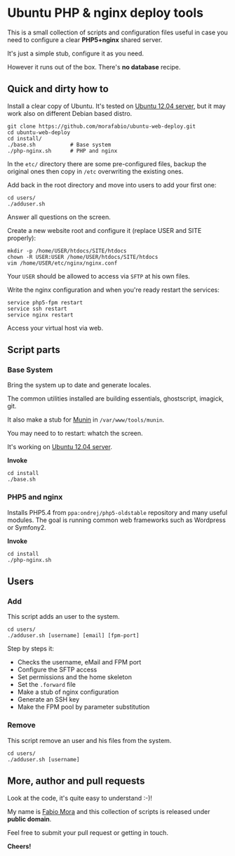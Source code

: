 # Ubuntu PHP & nginx deploy tools
This is a small collection of scripts and configuration files useful in case  you need to configure a clear **PHP5+nginx** shared server.

It's just a simple stub, configure it as you need.

However it runs out of the box. There's **no database** recipe.

## Quick and dirty how to
Install a clear copy of Ubuntu. It's tested on [Ubuntu 12.04 server](http://releases.ubuntu.com/precise/), but it may work also on different Debian based distro.

	git clone https://github.com/morafabio/ubuntu-web-deploy.git
	cd ubuntu-web-deploy
	cd install/
	./base.sh			# Base system
	./php-nginx.sh 		# PHP and nginx
	
In the `etc/` directory there are some pre-configured files, backup the original ones then copy in `/etc` overwriting the existing ones.
	
Add back in the root directory and move into users to add your first one:

	cd users/
	./adduser.sh
	
Answer all questions on the screen.

Create a new website root and configure it (replace USER and SITE properly):

	mkdir -p /home/USER/htdocs/SITE/htdocs
	chown -R USER:USER /home/USER/htdocs/SITE/htdocs
	vim /home/USER/etc/nginx/nginx.conf

Your `USER` should be allowed to access via `SFTP` at his own files.

Write the nginx configuration and when you're ready restart the services:

	service php5-fpm restart 
	service ssh restart 
	service nginx restart 

Access your virtual host via web.

## Script parts
### Base System

Bring the system up to date and generate locales.

The common utilities installed are building essentials, ghostscript, imagick, git.

It also make a stub for [Munin](http://munin-monitoring.org/) in `/var/www/tools/munin`.

You may need to to restart: whatch the screen.

It's working on [Ubuntu 12.04 server](http://releases.ubuntu.com/precise/).

**Invoke**
	
	cd install
	./base.sh

### PHP5 and nginx

Installs PHP5.4 from `ppa:ondrej/php5-oldstable` repository and many useful modules. The goal is running common web frameworks such as Wordpress or Symfony2.

**Invoke**
	
	cd install
	./php-nginx.sh

## Users

### Add

This script adds an user to the system.

	cd users/
	./adduser.sh [username] [email] [fpm-port]

Step by steps it:

* Checks the username, eMail and FPM port
* Configure the SFTP access
* Set permissions and the home skeleton
* Set the `.forward` file
* Make a stub of nginx configuration
* Generate an SSH key
* Make the FPM pool by parameter substitution


### Remove

This script remove an user and his files from the system.

	cd users/
	./adduser.sh [username]
	
	
## More, author and pull requests

Look at the code, it's quite easy to understand :-)!

My name is [Fabio Mora](http://fabio.mora.name) and this collection of scripts is released under **public domain**.

Feel free to submit your pull request or getting in touch.

**Cheers!**